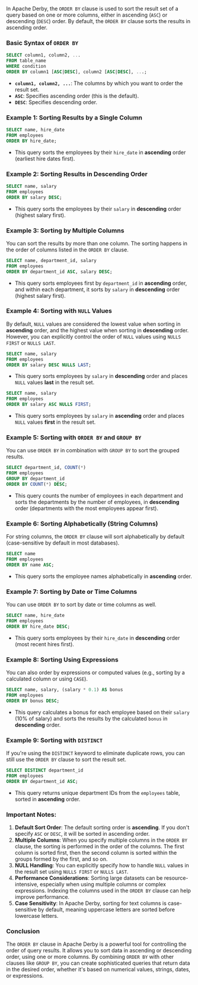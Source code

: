 In Apache Derby, the `ORDER BY` clause is used to sort the result set of a query based on one or more columns, either in ascending (`ASC`) or descending (`DESC`) order. By default, the `ORDER BY` clause sorts the results in ascending order.

### Basic Syntax of `ORDER BY`
```sql
SELECT column1, column2, ...
FROM table_name
WHERE condition
ORDER BY column1 [ASC|DESC], column2 [ASC|DESC], ...;
```
- **`column1, column2, ...`**: The columns by which you want to order the result set.
- **`ASC`**: Specifies ascending order (this is the default).
- **`DESC`**: Specifies descending order.

### Example 1: Sorting Results by a Single Column
```sql
SELECT name, hire_date
FROM employees
ORDER BY hire_date;
```
- This query sorts the employees by their `hire_date` in **ascending** order (earliest hire dates first).

### Example 2: Sorting Results in Descending Order
```sql
SELECT name, salary
FROM employees
ORDER BY salary DESC;
```
- This query sorts the employees by their `salary` in **descending** order (highest salary first).

### Example 3: Sorting by Multiple Columns
You can sort the results by more than one column. The sorting happens in the order of columns listed in the `ORDER BY` clause.

```sql
SELECT name, department_id, salary
FROM employees
ORDER BY department_id ASC, salary DESC;
```
- This query sorts employees first by `department_id` in **ascending** order, and within each department, it sorts by `salary` in **descending** order (highest salary first).

### Example 4: Sorting with `NULL` Values
By default, `NULL` values are considered the lowest value when sorting in **ascending** order, and the highest value when sorting in **descending** order. However, you can explicitly control the order of `NULL` values using `NULLS FIRST` or `NULLS LAST`.

```sql
SELECT name, salary
FROM employees
ORDER BY salary DESC NULLS LAST;
```
- This query sorts employees by `salary` in **descending** order and places `NULL` values **last** in the result set.

```sql
SELECT name, salary
FROM employees
ORDER BY salary ASC NULLS FIRST;
```
- This query sorts employees by `salary` in **ascending** order and places `NULL` values **first** in the result set.

### Example 5: Sorting with `ORDER BY` and `GROUP BY`
You can use `ORDER BY` in combination with `GROUP BY` to sort the grouped results.

```sql
SELECT department_id, COUNT(*)
FROM employees
GROUP BY department_id
ORDER BY COUNT(*) DESC;
```
- This query counts the number of employees in each department and sorts the departments by the number of employees, in **descending** order (departments with the most employees appear first).

### Example 6: Sorting Alphabetically (String Columns)
For string columns, the `ORDER BY` clause will sort alphabetically by default (case-sensitive by default in most databases).

```sql
SELECT name
FROM employees
ORDER BY name ASC;
```
- This query sorts the employee names alphabetically in **ascending** order.

### Example 7: Sorting by Date or Time Columns
You can use `ORDER BY` to sort by date or time columns as well.

```sql
SELECT name, hire_date
FROM employees
ORDER BY hire_date DESC;
```
- This query sorts employees by their `hire_date` in **descending** order (most recent hires first).

### Example 8: Sorting Using Expressions
You can also order by expressions or computed values (e.g., sorting by a calculated column or using `CASE`).

```sql
SELECT name, salary, (salary * 0.1) AS bonus
FROM employees
ORDER BY bonus DESC;
```
- This query calculates a bonus for each employee based on their `salary` (10% of salary) and sorts the results by the calculated `bonus` in **descending** order.

### Example 9: Sorting with `DISTINCT`
If you're using the `DISTINCT` keyword to eliminate duplicate rows, you can still use the `ORDER BY` clause to sort the result set.

```sql
SELECT DISTINCT department_id
FROM employees
ORDER BY department_id ASC;
```
- This query returns unique department IDs from the `employees` table, sorted in **ascending** order.

### Important Notes:
1. **Default Sort Order**: The default sorting order is **ascending**. If you don't specify `ASC` or `DESC`, it will be sorted in ascending order.
2. **Multiple Columns**: When you specify multiple columns in the `ORDER BY` clause, the sorting is performed in the order of the columns. The first column is sorted first, then the second column is sorted within the groups formed by the first, and so on.
3. **NULL Handling**: You can explicitly specify how to handle `NULL` values in the result set using `NULLS FIRST` or `NULLS LAST`.
4. **Performance Considerations**: Sorting large datasets can be resource-intensive, especially when using multiple columns or complex expressions. Indexing the columns used in the `ORDER BY` clause can help improve performance.
5. **Case Sensitivity**: In Apache Derby, sorting for text columns is case-sensitive by default, meaning uppercase letters are sorted before lowercase letters.

### Conclusion
The `ORDER BY` clause in Apache Derby is a powerful tool for controlling the order of query results. It allows you to sort data in ascending or descending order, using one or more columns. By combining `ORDER BY` with other clauses like `GROUP BY`, you can create sophisticated queries that return data in the desired order, whether it's based on numerical values, strings, dates, or expressions.
